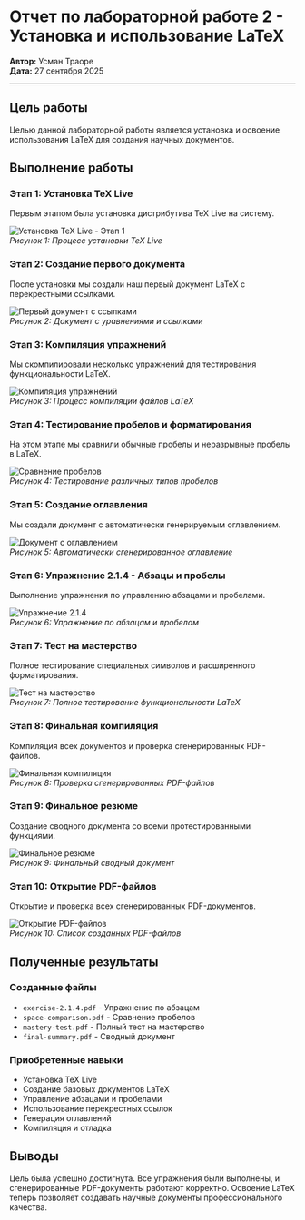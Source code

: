 # Отчет по лабораторной работе 2 - Установка и использование LaTeX

**Автор:** Усман Траоре  
**Дата:** 27 сентября 2025

---

## Цель работы

Целью данной лабораторной работы является установка и освоение использования LaTeX для создания научных документов.

## Выполнение работы

### Этап 1: Установка TeX Live

Первым этапом была установка дистрибутива TeX Live на систему.

![Установка TeX Live - Этап 1](ima1.png)  
*Рисунок 1: Процесс установки TeX Live*

### Этап 2: Создание первого документа

После установки мы создали наш первый документ LaTeX с перекрестными ссылками.

![Первый документ с ссылками](ima1_1.png)  
*Рисунок 2: Документ с уравнениями и ссылками*

### Этап 3: Компиляция упражнений

Мы скомпилировали несколько упражнений для тестирования функциональности LaTeX.

![Компиляция упражнений](ima2.png)  
*Рисунок 3: Процесс компиляции файлов LaTeX*

### Этап 4: Тестирование пробелов и форматирования

На этом этапе мы сравнили обычные пробелы и неразрывные пробелы в LaTeX.

![Сравнение пробелов](ima3_1.png)  
*Рисунок 4: Тестирование различных типов пробелов*

### Этап 5: Создание оглавления

Мы создали документ с автоматически генерируемым оглавлением.

![Документ с оглавлением](ima2_1.png)  
*Рисунок 5: Автоматически сгенерированное оглавление*

### Этап 6: Упражнение 2.1.4 - Абзацы и пробелы

Выполнение упражнения по управлению абзацами и пробелами.

![Упражнение 2.1.4](ima2_2.png)  
*Рисунок 6: Упражнение по абзацам и пробелам*

### Этап 7: Тест на мастерство

Полное тестирование специальных символов и расширенного форматирования.

![Тест на мастерство](ima4_1.png)  
*Рисунок 7: Полное тестирование функциональности LaTeX*

### Этап 8: Финальная компиляция

Компиляция всех документов и проверка сгенерированных PDF-файлов.

![Финальная компиляция](ima4.png)  
*Рисунок 8: Проверка сгенерированных PDF-файлов*

### Этап 9: Финальное резюме

Создание сводного документа со всеми протестированными функциями.

![Финальное резюме](ima3.png)  
*Рисунок 9: Финальный сводный документ*

### Этап 10: Открытие PDF-файлов

Открытие и проверка всех сгенерированных PDF-документов.

![Открытие PDF-файлов](exso5.png)  
*Рисунок 10: Список созданных PDF-файлов*

## Полученные результаты

### Созданные файлы
- `exercise-2.1.4.pdf` - Упражнение по абзацам
- `space-comparison.pdf` - Сравнение пробелов
- `mastery-test.pdf` - Полный тест на мастерство
- `final-summary.pdf` - Сводный документ

### Приобретенные навыки
- Установка TeX Live
- Создание базовых документов LaTeX
- Управление абзацами и пробелами
- Использование перекрестных ссылок
- Генерация оглавлений
- Компиляция и отладка

## Выводы

Цель была успешно достигнута. Все упражнения были выполнены, и сгенерированные PDF-документы работают корректно. Освоение LaTeX теперь позволяет создавать научные документы профессионального качества.

